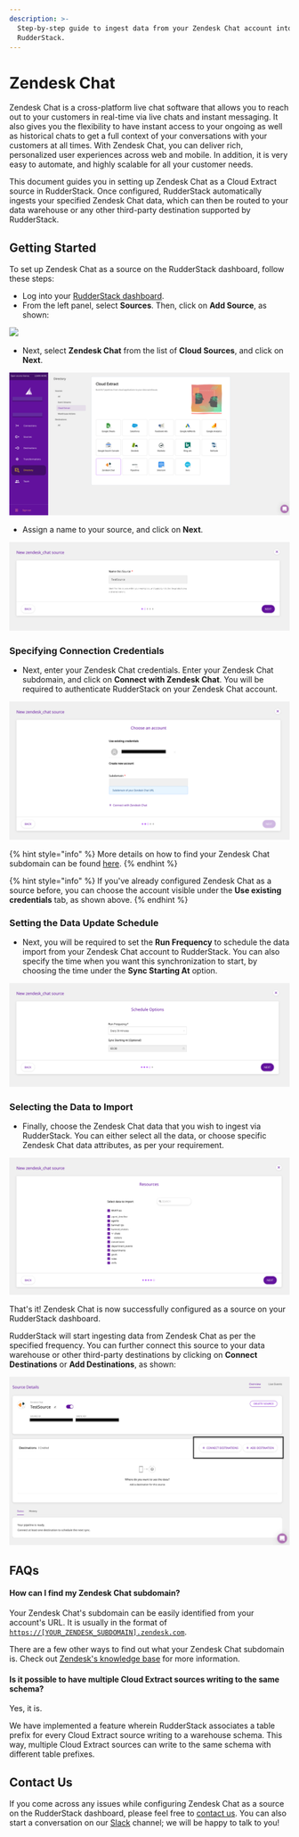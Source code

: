 ```yaml
---
description: >-
  Step-by-step guide to ingest data from your Zendesk Chat account into
  RudderStack.
---
```


# Zendesk Chat

Zendesk Chat is a cross-platform live chat software that allows you to reach out to your customers  in real-time via live chats and instant messaging. It also gives you the flexibility to have instant access to your ongoing as well as historical chats to get a full context of your conversations with your customers at all times. With Zendesk Chat, you can deliver rich, personalized user experiences across web and mobile. In addition, it is very easy to automate, and highly scalable for all your customer needs.

This document guides you in setting up Zendesk Chat as a Cloud Extract source in RudderStack. Once configured, RudderStack automatically ingests your specified Zendesk Chat data, which can then be routed to your data warehouse or any other third-party destination supported by RudderStack.

## Getting Started

To set up Zendesk Chat as a source on the RudderStack dashboard, follow these steps:

* Log into your [RudderStack dashboard](https://app.rudderlabs.com/signup?type=freetrial).
* From the left panel, select **Sources**. Then, click on **Add Source**, as shown:

![](../.gitbook/assets/1%20%284%29%20%283%29%20%283%29%20%283%29%20%283%29%20%283%29%20%283%29%20%283%29%20%283%29%20%283%29%20%283%29%20%283%29%20%283%29%20%283%29%20%283%29%20%283%29%20%282%29%20%281%29.png)

* Next, select **Zendesk Chat** from the list of **Cloud Sources**, and click on **Next**.

![](../.gitbook/assets/2%20%2813%29.png)

* Assign a name to your source, and click on **Next**.

![](../.gitbook/assets/3%20%289%29.png)

### Specifying Connection Credentials

* Next, enter your Zendesk Chat credentials. Enter your Zendesk Chat subdomain, and click on **Connect with Zendesk Chat**. You will be required to authenticate RudderStack on your Zendesk Chat account.

![](../.gitbook/assets/4%20%2811%29.png)

{% hint style="info" %}
More details on how to find your Zendesk Chat subdomain can be found [here](https://support.zendesk.com/hc/en-us/articles/221682747-Where-can-I-find-my-Zendesk-subdomain-).
{% endhint %}

{% hint style="info" %}
If you've already configured Zendesk Chat as a source before, you can choose the account visible under the **Use existing credentials** tab, as shown above.
{% endhint %}

### Setting the Data Update Schedule

* Next, you will be required to set the **Run Frequency** to schedule the data import from your Zendesk Chat account to RudderStack. You can also specify the time when you want this synchronization to start, by choosing the time under the **Sync Starting At** option.

![](../.gitbook/assets/5%20%2812%29.png)

### Selecting the Data to Import

* Finally, choose the Zendesk Chat data that you wish to ingest via RudderStack. You can either select all the data, or choose specific Zendesk Chat data attributes, as per your requirement.

![](../.gitbook/assets/6%20%2811%29.png)

That's it! Zendesk Chat is now successfully configured as a source on your RudderStack dashboard. 

RudderStack will start ingesting data from Zendesk Chat as per the specified frequency. You can further connect this source to your data warehouse or other third-party destinations by clicking on **Connect Destinations** or **Add Destinations**, as shown: 

![](../.gitbook/assets/7%20%288%29.png)

## FAQs

#### How can I find my Zendesk Chat subdomain?

Your Zendesk Chat's subdomain can be easily identified from your account's URL. It is usually in the format of [`https://[YOUR_ZENDESK_SUBDOMAIN].zendesk.com`](https://[your_subdomain].zendesk.com).

There are a few other ways to find out what your Zendesk Chat subdomain is. Check out [Zendesk's knowledge base](https://support.zendesk.com/hc/en-us/articles/221682747-Where-can-I-find-my-Zendesk-subdomain-) for more information.

#### Is it possible to have multiple Cloud Extract sources writing to the same schema?

Yes, it is. 

We have implemented a feature wherein RudderStack associates a table prefix for every Cloud Extract source writing to a warehouse schema. This way, multiple Cloud Extract sources can write to the same schema with different table prefixes.

## Contact Us

If you come across any issues while configuring Zendesk Chat as a source on the RudderStack dashboard, please feel free to [contact us](mailto:%20docs@rudderstack.com). You can also start a conversation on our [Slack](https://resources.rudderstack.com/join-rudderstack-slack) channel; we will be happy to talk to you!

